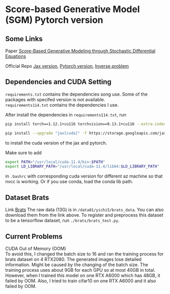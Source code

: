 # Score-based Generative Model (SGM) Pytorch version

## Some Links
Paper [Score-Based Generative Modeling through Stochastic Differential Equations](https://openreview.net/forum?id=PxTIG12RRHS)

Official Repo [Jax version](https://github.com/yang-song/score_sde), [Pytorch version](https://github.com/yang-song/score_sde_pytorch), [Inverse problem](https://github.com/yang-song/score_inverse_problems)

## Dependencies and CUDA Setting
`requirements.txt` contains the dependencies song use. Some of the packages with specifed version is not available.  
`requirements114.txt` contains the dependencies I use.  

After install the dependencies in `requirements114.txt`, run 
```sh 
pip install torch==1.12.1+cu116 torchvision==0.13.1+cu116 --extra-index-url https://download.pytorch.org/whl/cu116 

pip install --upgrade "jax[cuda]" -f https://storage.googleapis.com/jax-releases/jax_cuda_releases.html
```
to install the cuda version of the jax and pytorch.  

Make sure to add 
```sh
export PATH="/usr/local/cuda-11.4/bin:$PATH"
export LD_LIBRARY_PATH="/usr/local/cuda-11.4/lib64:$LD_LIBRARY_PATH"
```
in `.bashrc` with corresponding cuda version for different az machine so that nvcc is working. Or if you use conda, load the conda lib path. 

## Dataset Brats
Link [Brats](https://www.kaggle.com/datasets/dschettler8845/brats-2021-task1)
The raw data (13G) is in `/data01/yichi5/brats_data`. You can also download them from the link above. To register and preprocess this dataset to be a tensorflow dataset, run `./brats/brats_test.py`. 

## Current Problems
CUDA Out of Memory (OOM)  
To avoid this, I changed the batch size to 16 and ran the training process for brats dataset on 4 RTX2080. The generated images lose detailed information. Might be caused by the changing of the batch size. The training process uses about 9GB for each GPU so at most 40GB in total. However, when I trained this model on one RTX A6000 which has 48GB, it failed by OOM. Also, I tried to train cifar10 on one RTX A6000 and it also failed by OOM. 

